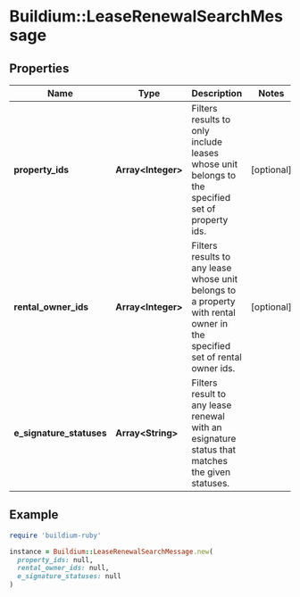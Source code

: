 # Buildium::LeaseRenewalSearchMessage

## Properties

| Name | Type | Description | Notes |
| ---- | ---- | ----------- | ----- |
| **property_ids** | **Array&lt;Integer&gt;** | Filters results to only include leases whose unit belongs to the specified set of property ids. | [optional] |
| **rental_owner_ids** | **Array&lt;Integer&gt;** | Filters results to any lease whose unit belongs to a property with rental owner in the specified set of rental owner ids. | [optional] |
| **e_signature_statuses** | **Array&lt;String&gt;** | Filters result to any lease renewal with an esignature status that matches the given statuses. |  |

## Example

```ruby
require 'buildium-ruby'

instance = Buildium::LeaseRenewalSearchMessage.new(
  property_ids: null,
  rental_owner_ids: null,
  e_signature_statuses: null
)
```


